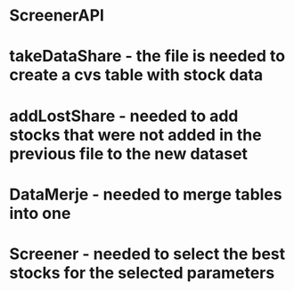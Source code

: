 # ScreenerAPI

# takeDataShare - the file is needed to create a cvs table with stock data
# addLostShare - needed to add stocks that were not added in the previous file to the new dataset
# DataMerje - needed to merge tables into one

# Screener - needed to select the best stocks for the selected parameters
